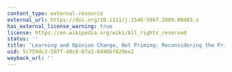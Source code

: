 ```yaml
---
content_type: external-resource
external_url: https://doi.org/10.1111/j.1540-5907.2009.00403.x
has_external_license_warning: true
license: https://en.wikipedia.org/wiki/All_rights_reserved
status: ''
title: 'Learning and Opinion Change, Not Priming: Reconsidering the Priming Hypothesis'
uid: 5c759dc2-507f-48c8-87a3-6d40bf829ee2
wayback_url: ''
---
```

